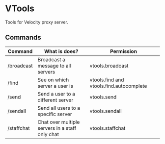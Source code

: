 # VTools
Tools for Velocity proxy server.

## Commands
|Command|What is does?|Permission|
|-------|-------------|----------|
|/broadcast|Broadcast a message to all servers|vtools.broadcast|
|/find|See on which server a user is|vtools.find and vtools.find.autocomplete|
|/send|Send a user to a different server|vtools.send|
|/sendall|Send all users to a specific server|vtools.sendall|
|/staffchat|Chat over multiple servers in a staff only chat|vtools.staffchat|